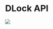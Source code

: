 # DLock API

<img src="https://github.com/pmalirz/dlock/blob/master/dlock-api/doc/images/dlock-keylock-api.png">
